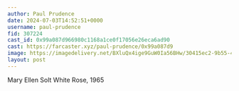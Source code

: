```yaml
---
author: Paul Prudence
date: 2024-07-03T14:52:51+0000
username: paul-prudence
fid: 307224
cast_id: 0x99a087d966980c1168a1ce0f17056e26eca6ad90
cast: https://farcaster.xyz/paul-prudence/0x99a087d9
image: https://imagedelivery.net/BXluQx4ige9GuW0Ia56BHw/30415ec2-9b55-4e2c-5607-b30ac9335600/original
layout: post
---
```


Mary Ellen Solt
White Rose, 1965

<img src='https://imagedelivery.net/BXluQx4ige9GuW0Ia56BHw/30415ec2-9b55-4e2c-5607-b30ac9335600/original' alt='' referrerpolicy='no-referrer'/>
